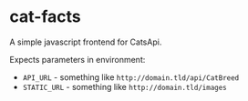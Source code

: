 # cat-facts

A simple javascript frontend for CatsApi.

Expects parameters in environment:
 - ```API_URL``` - something like ```http://domain.tld/api/CatBreed```
 - ```STATIC_URL``` - something like ```http://domain.tld/images```
